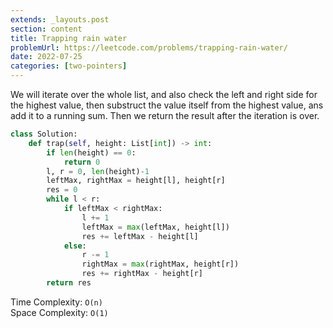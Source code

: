 ```yaml
---
extends: _layouts.post
section: content
title: Trapping rain water
problemUrl: https://leetcode.com/problems/trapping-rain-water/
date: 2022-07-25
categories: [two-pointers]
---
```


We will iterate over the whole list, and also check the left and right side for the highest value, then substruct the value itself from the highest value, ans add it to a running sum. Then we return the result after the iteration is over.

```python
class Solution:
    def trap(self, height: List[int]) -> int:
        if len(height) == 0:
            return 0
        l, r = 0, len(height)-1
        leftMax, rightMax = height[l], height[r]
        res = 0
        while l < r:
            if leftMax < rightMax:
                l += 1
                leftMax = max(leftMax, height[l])
                res += leftMax - height[l]
            else:
                r -= 1
                rightMax = max(rightMax, height[r])
                res += rightMax - height[r]
        return res
```

Time Complexity: `O(n)` <br/>
Space Complexity: `O(1)`